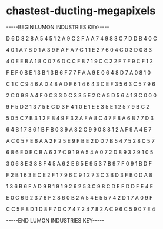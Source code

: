 # chastest-ducting-megapixels

-----BEGIN LUMON INDUSTRIES KEY-----

D 6 D 8 2 8 A 5 4 5 1 2 A 9 C 2 F A A 7 4 9 8 3 C 7 D D B 4 0 C

4 0 1 A 7 B D 1 A 3 9 F A F A 7 C 1 1 E 2 7 6 0 4 C 0 3 D 0 8 3

4 0 E E B A 1 8 C 0 7 6 D C C F 8 7 1 9 C C 2 2 F 7 F 9 C F 1 2

F E F 0 B E 1 3 B 1 3 B 6 F 7 7 F A A 9 E 0 6 4 8 D 7 A 0 8 1 0

C 1 C C 9 4 6 A D 4 8 A D F 6 1 4 6 4 3 C E F 3 5 6 3 C 5 7 9 6

2 C 0 9 9 A 4 F 0 C 3 3 D C 3 3 5 E 2 C A 5 D 5 6 4 1 3 C 0 0 0

9 F 5 D 2 1 3 7 5 E C D 3 F 4 1 0 E 1 E E 3 5 E 1 2 5 7 9 B C 2

5 0 5 C 7 B 3 1 2 F B 4 9 F 3 2 A F A 8 C 4 7 F 8 A 6 B 7 7 D 3

6 4 B 1 7 8 6 1 B F B 0 3 9 A 8 2 C 9 9 0 8 8 1 2 A F 9 A 4 E 7

A C 0 5 F E 6 A A 2 F 2 5 E 9 F B E 2 D D 7 B 5 4 7 5 2 8 C 5 7

6 8 6 E 0 E C B A 6 3 7 C 9 1 9 A 5 4 A 0 7 2 D 8 9 3 2 9 1 0 5

3 0 6 8 E 3 8 8 F 4 5 A 6 2 E 6 5 E 9 5 3 7 B 9 7 F 0 9 1 B D F

F 2 B 1 6 3 E C E 2 F 1 7 9 6 C 9 1 2 7 3 C 3 B D 3 F B 0 D A 8

1 3 6 B 6 F A D 9 B 1 9 1 9 2 6 2 5 3 C 9 8 C D E F D D F E 4 E

E 0 C 6 9 2 3 7 6 F 2 8 6 0 B 2 A 5 4 E 5 5 7 4 2 D 1 7 A 0 9 F

C C 5 F 8 D 1 D 8 F 7 D C 7 4 7 2 4 7 8 2 A C 9 6 C 5 9 0 7 E 4

-----END LUMON INDUSTRIES KEY-----

